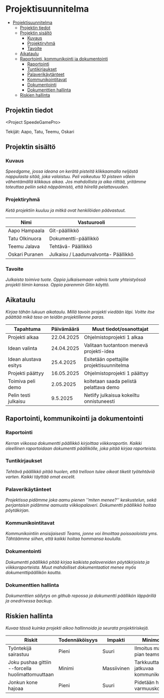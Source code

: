 # Projektisuunnitelma

- [Projektisuunnitelma](#projektisuunnitelma)
  - [Projektin tiedot](#projektin-tiedot)
  - [Projektin sisältö](#projektin-sisältö)
    - [Kuvaus](#kuvaus)
    - [Projektiryhmä](#projektiryhmä)
    - [Tavoite](#tavoite)
  - [Aikataulu](#aikataulu)
  - [Raportointi, kommunikointi ja dokumentointi](#raportointi-kommunikointi-ja-dokumentointi)
    - [Raportointi](#raportointi)
    - [Tuntikirjaukset](#tuntikirjaukset)
    - [Palaverikäytänteet](#palaverikäytänteet)
    - [Kommunikointitavat](#kommunikointitavat)
    - [Dokumentointi](#dokumentointi)
    - [Dokumenttien hallinta](#dokumenttien-hallinta)
  - [Riskien hallinta](#riskien-hallinta)

## Projektin tiedot

\<Project SpeedeGamePro>

Tekijät: Aapo, Tatu, Teemu, Oskari

## Projektin sisältö

### Kuvaus

_Speedgame, jossa ideana on kerätä pisteitä klikkaamalla neljästä nappulasta sitää, joka valaistuu. Peli vaikeutuu 10 pisteen välein vähentämällä klikkaus aikaa. Jos mahdollista ja aika riittää, yritämme toteuttaa peliin sekä näppäimistö, että hiirellä pelattavuuden._

### Projektiryhmä

_Ketä projektiin kuuluu ja mitkä ovat henkilöiden päävastuut._

| Nimi           | Vastuurooli                          |
| -------------- | ------------------------------------ |
| Aapo Hampaala  | Git-päällikkö                        |
| Tatu Olkinuora | Dokumentti-päällikkö                 |
| Teemu Jalava   | Tehtävä- Päällikkö                   |
| Oskari Puranen | Julkaisu / Laadunvalvonta- Päällikkö |


### Tavoite

_Julkaista toimiva tuote. Oppia julkaisemaan valmis tuote yhteistyössä projekti tiimin kanssa. Oppia paremmin Gitin käyttö._

## Aikataulu

_Kirjaa tähän lukuun aikataulu. Millä tavoin projekti viedään läpi. Voitte itse päättää mikä taso on teidän projektillenne paras._

| Tapahtuma             | Päivämäärä | Muut tiedot/osanottajat                   |
| --------------------- | ---------- | ----------------------------------------- |
| Projekti alkaa        | 22.04.2025 | Ohjelmistoprojekti 1 alkaa                |
| Idean valinta         | 24.04.2025 | Valitaan tuotantoon menevä projekti-idea  |
| Idean alustava esitys | 25.4.2025  | Esitetään opettajille projektisuunnitelma |
| Projekti päättyy      | 16.05.2025 | Ohjelmistoprojekti 1 päättyy              |
| Toimiva peli demo     | 2.05.2025  | koitetaan saada pelistä pelattava demo    |
| Pelin testi julkaisu  | 9.5.2025   | Netlify julkaisua kokeiltu onnistuneesti  |


## Raportointi, kommunikointi ja dokumentointi

### Raportointi

_Kerran viikossa dokumentti päällikkö kirjoittaa viikkoraportin. Kaikki oleellinen raportoidaan dokumentti päällikölle, joka pitää kirjaa raporteista._

### Tuntikirjaukset

_Tehtävä päällikkö pitää huolen, että trelloon tulee oikeat tiketit työtehtäviä varten. Kaikki täyttää omat excelit._

### Palaverikäytänteet

_Projektissa pidämme joka aamu pienen ''miten menee?'' keskustelun, sekä perjantaisin pidämme aamusta viikkopalaveri. Dokumentti päällikkö hoitaa pöytäkirjan._

### Kommunikointitavat

_Kommunikointiin ensisijaisesti Teams, jonne voi ilmoittaa poissaoloista yms. Tähtäämme siihen, että kaikki hoitaa hommansa koululla._

### Dokumentointi

_Dokumentti päällikkö pitää kirjaa kaikista palavereiden pöytäkirjoista ja viikkoraporteista. Muut mahdolliset dokumentaatiot menee myös dokumenttipäällikön kautta._

### Dokumenttien hallinta

_Dokumenttien säilytys on github repossa ja dokumentti päällikön läppärillä ja onedrivessa backup._

## Riskien hallinta

_Kuvaa tässä kuinka projekti aikoo hallinnoida ja seurata projektiriskejä._


| Riskit                                            | Todennäköisyys | Impakti     | Minimointi                            |
| ------------------------------------------------- | -------------- | ----------- | ------------------------------------- |
| Työntekijä sairastuu                              | Pieni          | Suuri       | Ilmoitus mahd. pian teamsissa         |
| Joku pushaa gittiin --forcella huolimattomuuttaan | Minimi         | Massiivinen | Tarkkuutta ja jatkuvaa kommunikointia |
| Jonkun kone hajoaa                                | Pieni          | Suuri       | Pidetään huoli varmuuskopioista       |
